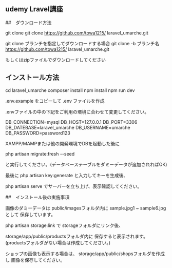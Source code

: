 ## udemy Lravel講座

##　ダウンロード方法

git clone
git clone https://github.com/towa1215/
laravel_umarche.git

git clone ブランチを指定してダウンロードする場合
git clone -b ブランチ名 https://github.com/towa1215/
laravel_umarche.git

もしくはzipファイルでダウンロードしてください

## インストール方法

cd laravel_umarche
composer install
npm install
npm run dev

.env.example をコピーして .env ファイルを作成

.envファイルの中の下記をご利用の環境に合わせて変更してください。

DB_CONNECTION=mysql
DB_HOST=127.0.0.1
DB_PORT=3306 DB_DATEBASE=laravel_umarche
DB_USERNAME=umarche
DB_PASSWORD=password123

XAMPP/MAMPまたは他の開発環境でDBを起動した後に

php artisan migrate:fresh --seed

と実行してください。(データベーステーブルをダミーデータが追加されればOK)

最後に
php artisan key:generate
と入力してキーを生成後、

php artisan serve
でサーバーを立ち上げ、表示確認してください。

##　インストール後の実施事項

画像のダミーデータは
public/imagesフォルダ内に
sample.jpg1 ~ sample6.jpg として
保存しています。

php artisan storage:link で
storageフォルダにリンク後、

storage/app/public/productsフォルダ内に
保存すると表示されます。
(productsフォルダがない場合は作成してください。)

ショップの画像も表示する場合は、
storage/app/public/shopsフォルダを作成し
画像を保存してください。